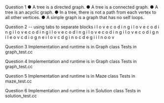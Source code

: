 Question 1
● A tree is a directed graph.
● A tree is a connected graph.
● A tree is an acyclic graph.
● In a tree, there is not a path from each vertex to all other vertices.
● A simple graph is a graph that has no self loops.

Question 2 -- using tabs to separate blocks
i l o v e c o d i n g
i l o v e       c o d i n g
i l     o v e       c o d         i n g
i       l     o         v e       c     o d         i   n g
i       l     o         v        e       c     o        d         i   n         g
i l     o v     e       c o     d i     g n
i l      e o v          c d i o         g n
e i l o v       c d g i n o 
c d e g i i l n o o v

Question 3
Implementation and runtime is in Graph class
Tests in graph_test.cc

Question 4
Implementation and runtime is in Graph class
Tests in graph_test.cc

Question 5
Implementation and runtime is in Maze class
Tests in maze_test.cc

Question 6
Implementation and runtime is in Solution class
Tests in solution_test.cc